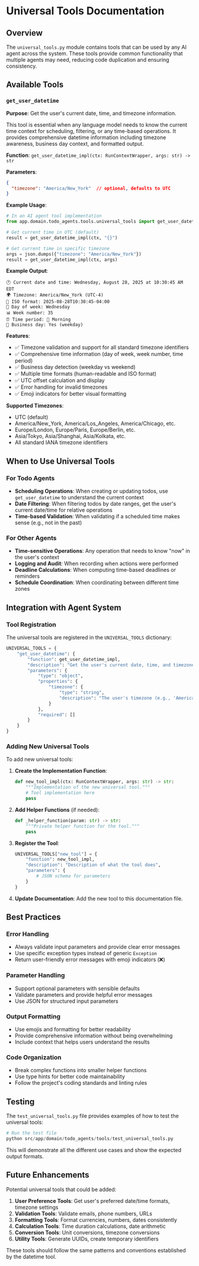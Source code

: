 # Universal Tools Documentation

## Overview

The `universal_tools.py` module contains tools that can be used by any AI agent across the system. These tools provide common functionality that multiple agents may need, reducing code duplication and ensuring consistency.

## Available Tools

### `get_user_datetime`

**Purpose**: Get the user's current date, time, and timezone information.

This tool is essential when any language model needs to know the current time context for scheduling, filtering, or any time-based operations. It provides comprehensive datetime information including timezone awareness, business day context, and formatted output.

**Function**: `get_user_datetime_impl(ctx: RunContextWrapper, args: str) -> str`

**Parameters**:
```json
{
  "timezone": "America/New_York"  // optional, defaults to UTC
}
```

**Example Usage**:

```python
# In an AI agent tool implementation
from app.domain.todo_agents.tools.universal_tools import get_user_datetime_impl

# Get current time in UTC (default)
result = get_user_datetime_impl(ctx, "{}")

# Get current time in specific timezone
args = json.dumps({"timezone": "America/New_York"})
result = get_user_datetime_impl(ctx, args)
```

**Example Output**:
```
🕐 Current date and time: Wednesday, August 28, 2025 at 10:30:45 AM EDT
🌍 Timezone: America/New_York (UTC-4)
📅 ISO format: 2025-08-28T10:30:45-04:00
📆 Day of week: Wednesday
📊 Week number: 35
⏰ Time period: 🌅 Morning
💼 Business day: Yes (weekday)
```

**Features**:
- ✅ Timezone validation and support for all standard timezone identifiers
- ✅ Comprehensive time information (day of week, week number, time period)
- ✅ Business day detection (weekday vs weekend)
- ✅ Multiple time formats (human-readable and ISO format)
- ✅ UTC offset calculation and display
- ✅ Error handling for invalid timezones
- ✅ Emoji indicators for better visual formatting

**Supported Timezones**:
- UTC (default)
- America/New_York, America/Los_Angeles, America/Chicago, etc.
- Europe/London, Europe/Paris, Europe/Berlin, etc.  
- Asia/Tokyo, Asia/Shanghai, Asia/Kolkata, etc.
- All standard IANA timezone identifiers

## When to Use Universal Tools

### For Todo Agents
- **Scheduling Operations**: When creating or updating todos, use `get_user_datetime` to understand the current context
- **Date Filtering**: When filtering todos by date ranges, get the user's current date/time for relative operations
- **Time-based Validation**: When validating if a scheduled time makes sense (e.g., not in the past)

### For Other Agents
- **Time-sensitive Operations**: Any operation that needs to know "now" in the user's context
- **Logging and Audit**: When recording when actions were performed
- **Deadline Calculations**: When computing time-based deadlines or reminders
- **Schedule Coordination**: When coordinating between different time zones

## Integration with Agent System

### Tool Registration

The universal tools are registered in the `UNIVERSAL_TOOLS` dictionary:

```python
UNIVERSAL_TOOLS = {
    "get_user_datetime": {
        "function": get_user_datetime_impl,
        "description": "Get the user's current date, time, and timezone information",
        "parameters": {
            "type": "object", 
            "properties": {
                "timezone": {
                    "type": "string",
                    "description": "The user's timezone (e.g., 'America/New_York', 'Europe/London'). Defaults to UTC if not specified."
                }
            },
            "required": []
        }
    }
}
```

### Adding New Universal Tools

To add new universal tools:

1. **Create the Implementation Function**:
   ```python
   def new_tool_impl(ctx: RunContextWrapper, args: str) -> str:
       """Implementation of the new universal tool."""
       # Tool implementation here
       pass
   ```

2. **Add Helper Functions** (if needed):
   ```python
   def _helper_function(param: str) -> str:
       """Private helper function for the tool."""
       pass
   ```

3. **Register the Tool**:
   ```python
   UNIVERSAL_TOOLS["new_tool"] = {
       "function": new_tool_impl,
       "description": "Description of what the tool does",
       "parameters": {
           # JSON schema for parameters
       }
   }
   ```

4. **Update Documentation**: Add the new tool to this documentation file.

## Best Practices

### Error Handling
- Always validate input parameters and provide clear error messages
- Use specific exception types instead of generic `Exception`
- Return user-friendly error messages with emoji indicators (❌)

### Parameter Handling
- Support optional parameters with sensible defaults
- Validate parameters and provide helpful error messages
- Use JSON for structured input parameters

### Output Formatting
- Use emojis and formatting for better readability
- Provide comprehensive information without being overwhelming
- Include context that helps users understand the results

### Code Organization
- Break complex functions into smaller helper functions
- Use type hints for better code maintainability
- Follow the project's coding standards and linting rules

## Testing

The `test_universal_tools.py` file provides examples of how to test the universal tools:

```python
# Run the test file
python src/app/domain/todo_agents/tools/test_universal_tools.py
```

This will demonstrate all the different use cases and show the expected output formats.

## Future Enhancements

Potential universal tools that could be added:

1. **User Preference Tools**: Get user's preferred date/time formats, timezone settings
2. **Validation Tools**: Validate emails, phone numbers, URLs
3. **Formatting Tools**: Format currencies, numbers, dates consistently
4. **Calculation Tools**: Time duration calculations, date arithmetic
5. **Conversion Tools**: Unit conversions, timezone conversions
6. **Utility Tools**: Generate UUIDs, create temporary identifiers

These tools should follow the same patterns and conventions established by the datetime tool.
